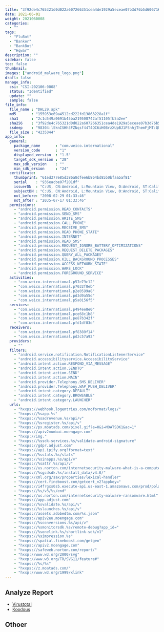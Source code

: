 ```yaml
---
title: "3f92de4c765321d0d022a607266351cea4de1929a5eceae07b3d76b5d606716c"
date: 2021-06-01
weight: 2021060008
categories:
  - ""
tags:
  - "FluBot"
  - "Banker"
  - "BankBot"
  - "Hqwar"
description: ""
sidebar: false
toc: false
thumbnail: 
images: ["android_malware_logo.png"]
draft: false
manage_info:
  csi: "CSI-202106-0008"
  status: "Identified"
  update: ""
  sample: false
file_info:
  file_name : "DHL29.apk"
  md5       : "155953e69a4512cd222fd13863228a1f"
  sha1	    : "2c1d549a0691b45ba219508742af51105fb5a2ee"
  sha256    : "3f92de4c765321d0d022a607266351cea4de1929a5eceae07b3d76b5d606716c"
  ssdeep    : "98304:lSknISHh3FZNqsf44T4QC6iH0BrzXUpBJ1FSnhjThemFjMT:Qknhlj7LfC6ikrzXUbJ1FSn3emFjMT"
  file_size : "4235044"
app_info:
  general:
    package_name       : "com.weico.international"
    version_code       : "1"
    displayed_version  : "1.5"
    target_sdk_version : "28"
    max_sdk_version    : ""
    min_sdk_ersion     : "24"
  certificate:
    thumbprint: "61ed377e85d386a8dfee6b864bd85b0bfaa5af81"
    serial    : "936eacbe07f201df"
    issuerDN  : "C:US, CN:Android, L:Mountain View, O:Android, ST:California, OU:Android, email:android@android.com"
    subjectDN : "C:US, CN:Android, L:Mountain View, O:Android, ST:California, OU:Android, email:android@android.com"
    not_before: "2008-02-29 01:33:46"
    not_after : "2035-07-17 01:33:46"
  permissions:
    - "android.permission.READ_CONTACTS"
    - "android.permission.SEND_SMS"
    - "android.permission.WRITE_SMS"
    - "android.permission.CALL_PHONE"
    - "android.permission.RECEIVE_SMS"
    - "android.permission.READ_PHONE_STATE"
    - "android.permission.INTERNET"
    - "android.permission.READ_SMS"
    - "android.permission.REQUEST_IGNORE_BATTERY_OPTIMIZATIONS"
    - "android.permission.REQUEST_DELETE_PACKAGES"
    - "android.permission.QUERY_ALL_PACKAGES"
    - "android.permission.KILL_BACKGROUND_PROCESSES"
    - "android.permission.ACCESS_NETWORK_STATE"
    - "android.permission.WAKE_LOCK"
    - "android.permission.FOREGROUND_SERVICE"
  activities:
    - "com.weico.international.p57e79c12"
    - "com.weico.international.p7032f8eb"
    - "com.weico.international.p2e0599a8"
    - "com.weico.international.pd3d9a55d"
    - "com.weico.international.p5a0156f5"
  services:
    - "com.weico.international.p494ee8e0"
    - "com.weico.international.pce68c1b8"
    - "com.weico.international.pe87b342f"
    - "com.weico.international.pfd1df03d"
  receivers:
    - "com.weico.international.pf8380f14"
    - "com.weico.international.pd2c57a92"
  providers:
    - ""
  filters:
    - "android.service.notification.NotificationListenerService"
    - "android.accessibilityservice.AccessibilityService"
    - "android.intent.action.RESPOND_VIA_MESSAGE"
    - "android.intent.action.SENDTO"
    - "android.intent.action.SEND"
    - "android.intent.action.MAIN"
    - "android.provider.Telephony.SMS_DELIVER"
    - "android.provider.Telephony.WAP_PUSH_DELIVER"
    - "android.intent.category.DEFAULT"
    - "android.intent.category.BROWSABLE"
    - "android.intent.category.LAUNCHER"
  urls:
    - "hxxps://webhook.logentries.com/noformat/logs/"
    - "hxxps://%sapp.%s"
    - "hxxps://%sadrevenue.%s/api/v"
    - "hxxps://%sregister.%s/api/v"
    - "hxxps://px.moatads.com/pixel.gif?e=0&i=MOATSDK1&ac=1"
    - "hxxps://apiv2mumbai.moengage.com"
    - "hxxp://img."
    - "hxxps://%ssdk-services.%s/validate-android-signature"
    - "hxxps://gdpr.adjust.com"
    - "hxxps://api.ipify.org?format=text"
    - "hxxps://%sstats.%s/stats"
    - "hxxps://%sinapps.%s/api/v"
    - "hxxps://%sattr.%s/api/v"
    - "hxxps://us.norton.com/internetsecurity-malware-what-is-a-computer-virus.html"
    - "hxxps://%sgcdsdk.%s/install_data/v4.0/"
    - "hxxp://xml.org/sax/properties/lexical-handler"
    - "hxxps://cert.fineboost.com/getcert_v2?appkey="
    - "hxxps://i4frgxs0s5.execute-api.us-east-1.amazonaws.com/prod/polarbear/"
    - "hxxps://%s/v3/%s/end"
    - "hxxps://us.norton.com/internetsecurity-malware-ransomware.html"
    - "hxxps://app.adjust.com"
    - "hxxps://%svalidate.%s/api/v"
    - "hxxps://%slaunches.%s/api/v"
    - "hxxps://assets.adobedtm.com/%s.json"
    - "hxxps://apiv2eu.moengage.com"
    - "hxxps://%sconversions.%s/api/v"
    - "hxxps://%smonitorsdk.%s/remote-debug?app_id="
    - "hxxps://%sonelink.%s/shortlink-sdk/v1"
    - "hxxps://%simpression.%s"
    - "hxxps://spatial.fineboost.com/getgeo"
    - "hxxps://apiv2.moengage.com"
    - "hxxps://safeweb.norton.com/report/"
    - "hxxp://www.w3.org/2000/svg"
    - "hxxp://www.w3.org/TR/SVG11/feature#"
    - "hxxps://%s/%s"
    - "hxxps://z.moatads.com/"
    - "hxxp://www.w3.org/1999/xlink"
---
```


## Analyze Report

- [Virustotal](https://www.virustotal.com/gui/file/3f92de4c765321d0d022a607266351cea4de1929a5eceae07b3d76b5d606716c)
- [Koodous](https://koodous.com/apks/3f92de4c765321d0d022a607266351cea4de1929a5eceae07b3d76b5d606716c)

## Othoer
